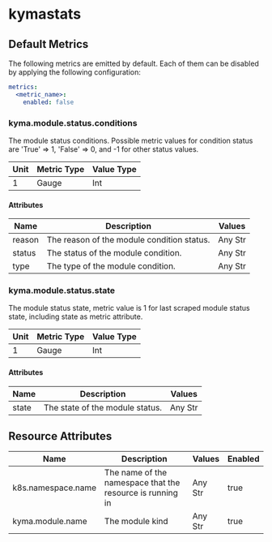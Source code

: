[comment]: <> (Code generated by mdatagen. DO NOT EDIT.)

# kymastats

## Default Metrics

The following metrics are emitted by default. Each of them can be disabled by applying the following configuration:

```yaml
metrics:
  <metric_name>:
    enabled: false
```

### kyma.module.status.conditions

The module status conditions. Possible metric values for condition status are 'True' => 1, 'False' => 0, and -1 for other status values.

| Unit | Metric Type | Value Type |
| ---- | ----------- | ---------- |
| 1 | Gauge | Int |

#### Attributes

| Name | Description | Values |
| ---- | ----------- | ------ |
| reason | The reason of the module condition status. | Any Str |
| status | The status of the module condition. | Any Str |
| type | The type of the module condition. | Any Str |

### kyma.module.status.state

The module status state, metric value is 1 for last scraped module status state, including state as metric attribute.

| Unit | Metric Type | Value Type |
| ---- | ----------- | ---------- |
| 1 | Gauge | Int |

#### Attributes

| Name | Description | Values |
| ---- | ----------- | ------ |
| state | The state of the module status. | Any Str |

## Resource Attributes

| Name | Description | Values | Enabled |
| ---- | ----------- | ------ | ------- |
| k8s.namespace.name | The name of the namespace that the resource is running in | Any Str | true |
| kyma.module.name | The module kind | Any Str | true |
